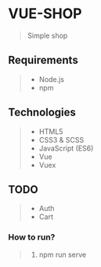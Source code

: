 # VUE-SHOP
> Simple shop

## Requirements
> * Node.js
> * npm

## Technologies
> * HTML5
> * CSS3 & SCSS
> * JavaScript (ES6)
> * Vue
> * Vuex

## TODO
> * Auth
> * Cart

### How to run?
> 1. npm run serve
